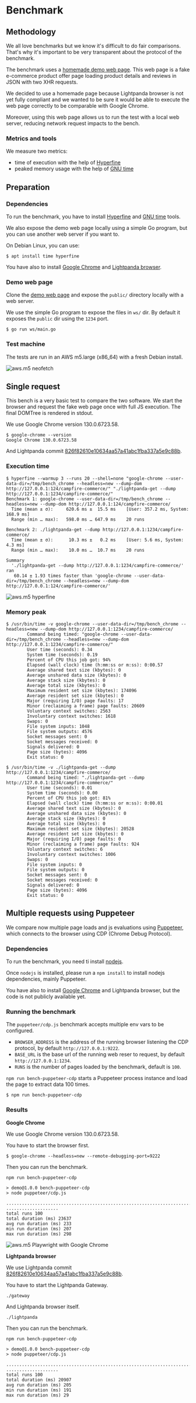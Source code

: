 # Benchmark

## Methodology

We all love benchmarks but we know it's difficult to do fair comparisons.
That's why it's important to be very transparent about the protocol of the benchmark.

The benchmark uses a [homemade demo web page](https://github.com/lightpanda-io/demo).
This web page is a fake e-commerce product offer page loading product details
and reviews in JSON with two XHR requests.

We decided to use a homemade page because Lightpanda browser is not yet fully
compliant and we wanted to be sure it would be able to execute the web page
correctly to be comparable with Google Chrome.

Moreover, using this web page allows us to run the test with a local web server,
reducing network request impacts to the bench.

### Metrics and tools

We measure two metrics:
* time of execution with the help of [Hyperfine](https://github.com/sharkdp/hyperfine)
* peaked memory usage with the help of [GNU time](https://www.gnu.org/software/time/)

## Preparation

### Dependencies

To run the benchmark, you have to install
[Hyperfine](https://github.com/sharkdp/hyperfine) and [GNU
time](https://www.gnu.org/software/time/) tools.

We also expose the demo web page locally using a simple Go program, but you
can use another web server if you want to.

On Debian Linux, you can use:
```console
$ apt install time hyperfine
```

You have also to install [Google Chrome](https://www.google.com/chrome/) and
[Lightpanda browser](https://github.com/lightpanda-io/browser/releases/tag/nightly).

### Demo web page

Clone the [demo web page](https://github.com/lightpanda-io/demo) and expose the
`public/` directory locally with a web server.

We use the simple Go program to expose the files in `ws/` dir.
By default it exposes the `public` dir using the `1234` port.

```console
$ go run ws/main.go
```

### Test machine

The tests are run in an AWS m5.large (x86_64) with a fresh Debian install.

![aws.m5 neofetch](./img/aws_m5_neofetch.png)

## Single request

This bench is a very basic test to compare the two software.
We start the browser and request the fake web page once with full JS execution. The final DOMTree is
rendered in stdout.

We use Google Chrome version 130.0.6723.58.

```console
$ google-chrome --version
Google Chrome 130.0.6723.58
```

And Lightpanda commit [826f82610e10634aa57a41abc1fba337a5e9c88b](https://github.com/lightpanda-io/browser/commit/826f82610e10634aa57a41abc1fba337a5e9c88b).

### Execution time

```console
$ hyperfine --warmup 3 --runs 20 --shell=none "google-chrome --user-data-dir=/tmp/bench_chrome --headless=new --dump-dom http://127.0.0.1:124/campfire-commerce/" "./lightpanda-get --dump http://127.0.0.1:1234/campfire-commerce/"
Benchmark 1: google-chrome --user-data-dir=/tmp/bench_chrome --headless=new --dump-dom http://127.0.0.1:124/campfire-commerce/
  Time (mean ± σ):     620.6 ms ±  15.5 ms    [User: 357.2 ms, System: 168.9 ms]
  Range (min … max):   598.0 ms … 647.9 ms    20 runs

Benchmark 2: ./lightpanda-get --dump http://127.0.0.1:1234/campfire-commerce/
  Time (mean ± σ):      10.3 ms ±   0.2 ms    [User: 5.6 ms, System: 4.3 ms]
  Range (min … max):    10.0 ms …  10.7 ms    20 runs

Summary
  './lightpanda-get --dump http://127.0.0.1:1234/campfire-commerce/' ran
   60.14 ± 1.93 times faster than 'google-chrome --user-data-dir=/tmp/bench_chrome --headless=new --dump-dom http://127.0.0.1:124/campfire-commerce/'
```

![aws.m5 hyperfine](./img/aws_m5_hyperfine.png)

### Memory peak

```console
$ /usr/bin/time -v google-chrome --user-data-dir=/tmp/bench_chrome --headless=new --dump-dom http://127.0.0.1:1234/campfire-commerce/
        Command being timed: "google-chrome --user-data-dir=/tmp/bench_chrome --headless=new --dump-dom http://127.0.0.1:1234/campfire-commerce/"
        User time (seconds): 0.34
        System time (seconds): 0.19
        Percent of CPU this job got: 94%
        Elapsed (wall clock) time (h:mm:ss or m:ss): 0:00.57
        Average shared text size (kbytes): 0
        Average unshared data size (kbytes): 0
        Average stack size (kbytes): 0
        Average total size (kbytes): 0
        Maximum resident set size (kbytes): 174096
        Average resident set size (kbytes): 0
        Major (requiring I/O) page faults: 17
        Minor (reclaiming a frame) page faults: 20609
        Voluntary context switches: 2563
        Involuntary context switches: 1618
        Swaps: 0
        File system inputs: 1048
        File system outputs: 4576
        Socket messages sent: 0
        Socket messages received: 0
        Signals delivered: 0
        Page size (bytes): 4096
        Exit status: 0

```

```console
$ /usr/bin/time -v ./lightpanda-get --dump http://127.0.0.1:1234/campfire-commerce/
        Command being timed: "./lightpanda-get --dump http://127.0.0.1:1234/campfire-commerce/"
        User time (seconds): 0.01
        System time (seconds): 0.00
        Percent of CPU this job got: 81%
        Elapsed (wall clock) time (h:mm:ss or m:ss): 0:00.01
        Average shared text size (kbytes): 0
        Average unshared data size (kbytes): 0
        Average stack size (kbytes): 0
        Average total size (kbytes): 0
        Maximum resident set size (kbytes): 20528
        Average resident set size (kbytes): 0
        Major (requiring I/O) page faults: 0
        Minor (reclaiming a frame) page faults: 924
        Voluntary context switches: 6
        Involuntary context switches: 1006
        Swaps: 0
        File system inputs: 0
        File system outputs: 0
        Socket messages sent: 0
        Socket messages received: 0
        Signals delivered: 0
        Page size (bytes): 4096
        Exit status: 0
```

## Multiple requests using Puppeteer

We compare now multiple page loads and js evaluations using
[Puppeteer](https://https://pptr.dev/), which connects to the browser using CDP
(Chrome Debug Protocol).

### Dependencies

To run the benchmark, you need ti install [nodejs](https://nodejs.org/en/download).

Once `nodejs` is installed, please run a `npm install` to install nodejs
dependencies, mainly Puppeteer.

You have also to install [Google Chrome](https://www.google.com/chrome/) and
Lightpanda browser, but the code is not publicly available yet.

### Running the benchmark

The `puppeteer/cdp.js` benchmark accepts multiple env vars to be configured.
* `BROWSER_ADDRESS` is the address of the running browser listening the CDP protocol, by default `http://127.0.0.1:9222`.
* `BASE_URL` is the base url of the running web reser to request, by default `http://127.0.0.1:1234`.
* `RUNS` is the number of pages loaded by the benchmark, default is `100`.

`npm run bench-puppeteer-cdp` starts a Puppeteer process
instance and load the page to extract data 100 times.

```console
$ npm run bench-puppeteer-cdp
```

### Results

**Google Chrome**

We use Google Chrome version 130.0.6723.58.

You have to start the browser first.
```console
$ google-chrome --headless=new --remote-debugging-port=9222
```

Then you can run the benchmark.
```console
npm run bench-puppeteer-cdp

> demo@1.0.0 bench-puppeteer-cdp
> node puppeteer/cdp.js

................................................................................
....................
total runs 100
total duration (ms) 23637
avg run duration (ms) 233
min run duration (ms) 207
max run duration (ms) 298
```

![aws.m5 Playwright with Google Chrome](./img/aws_m5_playwright_chrome.png)

**Lightpanda browser**

We use Lightpanda commit [826f82610e10634aa57a41abc1fba337a5e9c88b](https://github.com/lightpanda-io/browser/commit/826f82610e10634aa57a41abc1fba337a5e9c88b).

You have to start the Lightpanda Gateway.
```console
./gateway
```

And Lightpanda browser itself.
```console
./lightpanda
```

Then you can run the benchmark.
```console
npm run bench-puppeteer-cdp

> demo@1.0.0 bench-puppeteer-cdp
> node puppeteer/cdp.js

................................................................................
....................
total runs 100
total duration (ms) 20907
avg run duration (ms) 205
min run duration (ms) 191
max run duration (ms) 29
```
